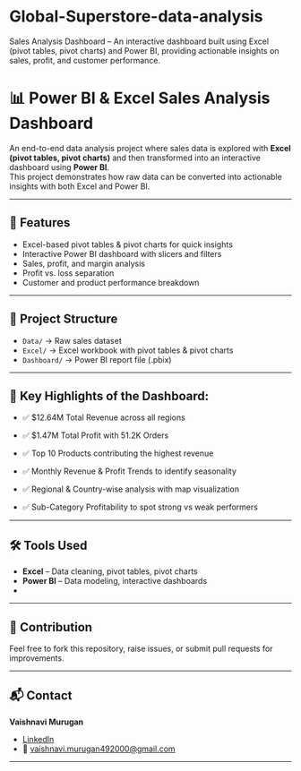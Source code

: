 # Global-Superstore-data-analysis
Sales Analysis Dashboard – An interactive dashboard built using Excel (pivot tables, pivot charts) and Power BI, providing actionable insights on sales, profit, and customer performance.
# 📊 Power BI & Excel Sales Analysis Dashboard  

An end-to-end data analysis project where sales data is explored with **Excel (pivot tables, pivot charts)** and then transformed into an interactive dashboard using **Power BI**.  
This project demonstrates how raw data can be converted into actionable insights with both Excel and Power BI.  

---

## 🚀 Features  
- Excel-based pivot tables & pivot charts for quick insights  
- Interactive Power BI dashboard with slicers and filters  
- Sales, profit, and margin analysis  
- Profit vs. loss separation  
- Customer and product performance breakdown  

---

## 📂 Project Structure  
- `Data/` → Raw sales dataset  
- `Excel/` → Excel workbook with pivot tables & pivot charts  
- `Dashboard/` → Power BI report file (.pbix)  

---

## 🔎 Key Highlights of the Dashboard:

- ✅ $12.64M Total Revenue across all regions

- ✅ $1.47M Total Profit with 51.2K Orders

- ✅ Top 10 Products contributing the highest revenue

- ✅ Monthly Revenue & Profit Trends to identify seasonality

- ✅ Regional & Country-wise analysis with map visualization

- ✅ Sub-Category Profitability to spot strong vs weak performers
---

## 🛠️ Tools Used  
- **Excel** – Data cleaning, pivot tables, pivot charts  
- **Power BI** – Data modeling, interactive dashboards
-   
---

## 🤝 Contribution  
Feel free to fork this repository, raise issues, or submit pull requests for improvements.  

---

## 📬 Contact  
**Vaishnavi Murugan**  
- [LinkedIn](https://www.linkedin.com/in/vaishnavi-murugan492)  
- 📧 vaishnavi.murugan492000@gmail.com  

---
